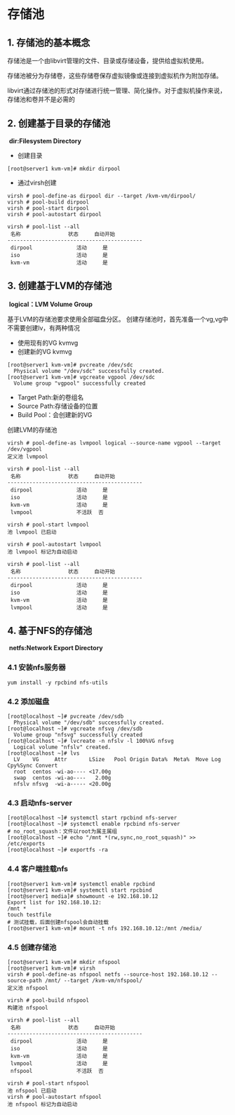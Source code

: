 # 存储池

## 1. 存储池的基本概念

​	存储池是一个由libvirt管理的文件、目录或存储设备，提供给虚拟机使用。

​	存储池被分为存储卷，这些存储卷保存虚拟镜像或连接到虚拟机作为附加存储。

​	libvirt通过存储池的形式对存储进行统一管理、简化操作。对于虚拟机操作来说，存储池和卷并不是必需的

## 2. 创建基于目录的存储池

​		**dir:Filesystem Directory**

- 创建目录

```
[root@server1 kvm-vm]# mkdir dirpool
```

- 通过virsh创建

```
virsh # pool-define-as dirpool dir --target /kvm-vm/dirpool/
virsh # pool-build dirpool 
virsh # pool-start dirpool   
virsh # pool-autostart dirpool 

virsh # pool-list --all
 名称               状态     自动开始
-------------------------------------------
 dirpool              活动     是       
 iso                  活动     是       
 kvm-vm               活动     是   
```

## 3. 创建基于LVM的存储池

​		**logical：LVM Volume Group**

基于LVM的存储池要求使用全部磁盘分区。
创建存储池时，首先准备一个vg,vg中不需要创建lv，有两种情况

- 使用现有的VG kvmvg
- 创建新的VG kvmvg

```
[root@server1 kvm-vm]# pvcreate /dev/sdc 
  Physical volume "/dev/sdc" successfully created.
[root@server1 kvm-vm]# vgcreate vgpool /dev/sdc 
  Volume group "vgpool" successfully created
```

- Target Path:新的卷组名
- Source Path:存储设备的位置
- Build Pool：会创建新的VG

创建LVM的存储池

```
virsh # pool-define-as lvmpool logical --source-name vgpool --target /dev/vgpool
定义池 lvmpool

virsh # pool-list --all
 名称               状态     自动开始
-------------------------------------------
 dirpool              活动     是       
 iso                  活动     是       
 kvm-vm               活动     是       
 lvmpool              不活跃  否       

virsh # pool-start lvmpool 
池 lvmpool 已启动

virsh # pool-autostart lvmpool 
池 lvmpool 标记为自动启动

virsh # pool-list --all
 名称               状态     自动开始
-------------------------------------------
 dirpool              活动     是       
 iso                  活动     是       
 kvm-vm               活动     是       
 lvmpool              活动     是 
```



## 4. 基于NFS的存储池

​		**netfs:Network Export Directory**

### 4.1 安装nfs服务器

```
yum install -y rpcbind nfs-utils
```

### 4.2 添加磁盘

```
[root@localhost ~]# pvcreate /dev/sdb 
  Physical volume "/dev/sdb" successfully created.
[root@localhost ~]# vgcreate nfsvg /dev/sdb 
  Volume group "nfsvg" successfully created
[root@localhost ~]# lvcreate -n nfslv -l 100%VG nfsvg
  Logical volume "nfslv" created.
[root@localhost ~]# lvs
  LV    VG     Attr       LSize   Pool Origin Data%  Meta%  Move Log Cpy%Sync Convert
  root  centos -wi-ao---- <17.00g                                                    
  swap  centos -wi-ao----   2.00g                                                    
  nfslv nfsvg  -wi-a----- <20.00g 
```

### 4.3 启动nfs-server

```
[root@localhost ~]# systemctl start rpcbind nfs-server
[root@localhost ~]# systemctl enable rpcbind nfs-server
# no_root_squash：文件以root为属主属组
[root@localhost ~]# echo "/mnt *(rw,sync,no_root_squash)" >>  /etc/exports
[root@localhost ~]# exportfs -ra
```

### 4.4 客户端挂载nfs

```
[root@server1 kvm-vm]# systemctl enable rpcbind
[root@server1 kvm-vm]# systemctl start rpcbind
[root@server1 media]# showmount -e 192.168.10.12
Export list for 192.168.10.12:
/mnt *
touch testfile
# 测试挂载，后面创建nfspool会自动挂载
[root@server1 kvm-vm]# mount -t nfs 192.168.10.12:/mnt /media/
```

### 4.5 创建存储池

```
[root@server1 kvm-vm]# mkdir nfspool
[root@server1 kvm-vm]# virsh 
virsh # pool-define-as nfspool netfs --source-host 192.168.10.12 --source-path /mnt/ --target /kvm-vm/nfspool/
定义池 nfspool

virsh # pool-build nfspool 
构建池 nfspool

virsh # pool-list --all
 名称               状态     自动开始
-------------------------------------------
 dirpool              活动     是       
 iso                  活动     是       
 kvm-vm               活动     是       
 lvmpool              活动     是       
 nfspool              不活跃  否       

virsh # pool-start nfspool 
池 nfspool 已启动
virsh # pool-autostart nfspool 
池 nfspool 标记为自动启动
```

